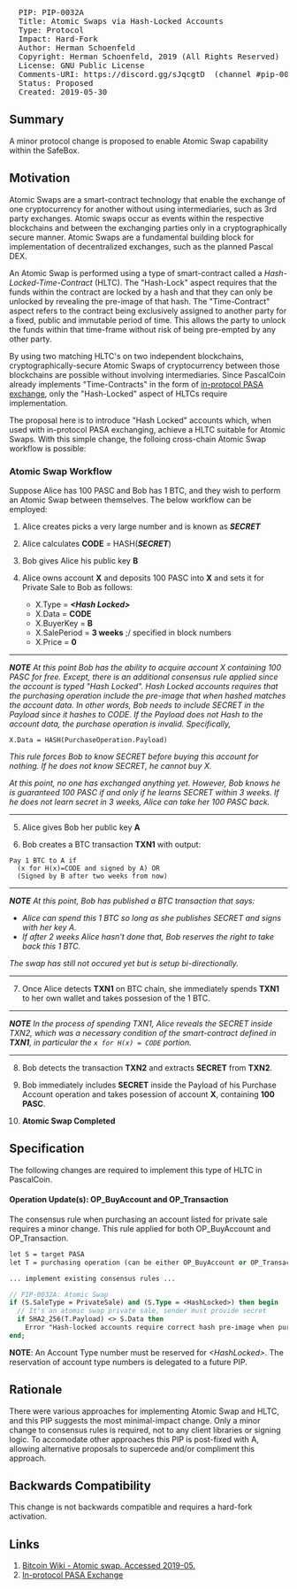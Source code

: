 <pre>
  PIP: PIP-0032A
  Title: Atomic Swaps via Hash-Locked Accounts
  Type: Protocol
  Impact: Hard-Fork
  Author: Herman Schoenfeld <herman@sphere10.com>  
  Copyright: Herman Schoenfeld, 2019 (All Rights Reserved)
  License: GNU Public License 
  Comments-URI: https://discord.gg/sJqcgtD  (channel #pip-0032)
  Status: Proposed
  Created: 2019-05-30
</pre>

## Summary

A minor protocol change is proposed to enable Atomic Swap capability within the SafeBox.

## Motivation

Atomic Swaps are a smart-contract technology that enable the exchange of one cryptocurrency for another without using intermediaries, such as 3rd party exchanges.  Atomic swaps occur as events within the respective blockchains and between the exchanging parties only in a cryptographically secure manner.  Atomic Swaps are a fundamental building block for implementation of decentralized exchanges, such as the planned Pascal DEX. 

An Atomic Swap is performed using a type of smart-contract called a _Hash-Locked-Time-Contract_ (HLTC). The "Hash-Lock" aspect requires that the funds within the contract are locked by a hash and that they can only be unlocked by revealing the pre-image of that hash. The "Time-Contract" aspect refers to the contract being exclusively assigned to another party for a fixed, public and immutable period of time. This allows the party to unlock the funds within that time-frame without risk of being pre-empted by any other party. 

By using two matching HLTC's on two independent blockchains, cryptographically-secure Atomic Swaps of cryptocurrency between those blockchains are possible without involving intermediaries. Since PascalCoin already implements "Time-Contracts" in the form of [in-protocol PASA exchange][2], only the "Hash-Locked" aspect of HLTCs require implementation.

The proposal here is to introduce "Hash Locked" accounts which, when used with in-protocol PASA exchanging, achieve a HLTC suitable for Atomic Swaps. With this simple change, the folloing cross-chain Atomic Swap workflow is possible:

### Atomic Swap Workflow

Suppose Alice has 100 PASC and Bob has 1 BTC, and they wish to perform an Atomic Swap between themselves. The below workflow can be employed:

1. Alice creates picks a very large number and is known as ***SECRET***

2. Alice calculates **CODE** = HASH(***SECRET***)

3. Bob gives Alice his public key **B**

4. Alice owns account **X** and deposits 100 PASC into **X** and sets it for Private Sale to Bob as follows:
  
   - X.Type = ***\<Hash Locked>*** 
   - X.Data = **CODE**
   - X.BuyerKey = **B**
   - X.SalePeriod = **3 weeks** ;/ specified in block numbers
   - X.Price = **0**   

----
_**NOTE**  At this point Bob has the ability to acquire account X containing 100 PASC for free. Except, there is an additional consensus rule applied since the account is typed "Hash Locked". Hash Locked accounts requires that the purchasing operation include the pre-image that when hashed matches the account data. In other words, Bob needs to include SECRET in the Payload since it hashes to CODE. If the Payload does not Hash to the account data, the purchase operation is invalid. Specifically,_ 
```
X.Data = HASH(PurchaseOperation.Payload) 
```

_This rule forces Bob to know SECRET before buying this account for nothing. If he does not know SECRET, he cannot buy X._

_At this point, no one has exchanged anything yet. However, Bob knows he is guaranteed 100 PASC if and only if he learns SECRET within 3 weeks. If he does not learn secret in 3 weeks, Alice can take her 100 PASC back._

----

5. Alice gives Bob her public key **A**

6. Bob creates a BTC transaction **TXN1** with output: 
```
Pay 1 BTC to A if 
  (x for H(x)=CODE and signed by A) OR 
  (Signed by B after two weeks from now)
```
----
_**NOTE** At this point, Bob has published a BTC transaction that says:_
* _Alice can spend this 1 BTC so long as she publishes SECRET and signs with her key A._
* _If after 2 weeks Alice hasn't done that, Bob reserves the right to take back this 1 BTC._

_The swap has still not occured yet but is setup bi-directionally._

---

7. Once Alice detects **TXN1** on BTC chain, she immediately spends **TXN1** to her own wallet and takes possesion of the 1 BTC.

----
_**NOTE** In the process of spending TXN1, Alice reveals the SECRET inside TXN2, which was a necessary condition of the smart-contract defined in **TXN1**, in particular the ```x for H(x) = CODE``` portion._

----

8. Bob detects the transaction **TXN2** and extracts **SECRET** from **TXN2**.

9. Bob immediately includes **SECRET** inside the Payload of his Purchase Account operation and takes posession of account **X**, containing **100 PASC**. 
 
10. **Atomic Swap Completed**


## Specification

The following changes are required to implement this type of HLTC in PascalCoin.

#### Operation Update(s): OP_BuyAccount and OP_Transaction

The consensus rule when purchasing an account listed for private sale requires a minor change. This rule applied for both OP_BuyAccount and OP_Transaction.

```pascal
let S = target PASA
let T = purchasing operation (can be either OP_BuyAccount or OP_Transaction)

... implement existing consensus rules ...

// PIP-0032A: Atomic Swap 
if (S.SaleType = PrivateSale) and (S.Type = <HashLocked>) then begin
  // It's an atomic swap private sale, sender must provide secret
  if SHA2_256(T.Payload) <> S.Data then
    Error "Hash-locked accounts require correct hash pre-image when purchasing. Purchaser did not provide correct hash pre-image.";
end;
```

**NOTE**: An Account Type number must be reserved for _\<HashLocked>_. The reservation of account type numbers is delegated to a future PIP.

## Rationale

There were various approaches for implementing Atomic Swap and HLTC, and this PIP suggests the most minimal-impact change. Only a minor change to consensus rules is required, not to any client libraries or signing logic. 
To accomodate other approaches this PIP is post-fixed with A, allowing alternative proposals to supercede and/or compliment this approach.

## Backwards Compatibility

This change is not backwards compatible and requires a hard-fork activation. 
 
## Links

1. [Bitcoin Wiki - Atomic swap. Accessed 2019-05.][1]
2. [In-protocol PASA Exchange][2]

[1]: https://en.bitcoin.it/wiki/Atomic_swap
[2]: https://github.com/PascalCoin/PascalCoin/blob/master/PIP/PIP-0002.md